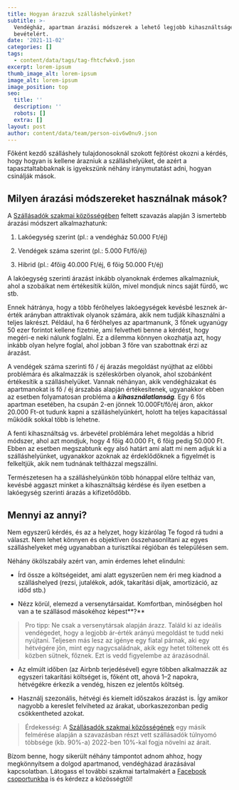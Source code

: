 ```yaml
---
title: Hogyan árazzuk szálláshelyünket?
subtitle: >-
  Vendégház, apartman árazási módszerek a lehető legjobb kihasználtságért és
  bevételért.
date: '2021-11-02'
categories: []
tags:
  - content/data/tags/tag-fhtcfwkv0.json
excerpt: lorem-ipsum
thumb_image_alt: lorem-ipsum
image_alt: lorem-ipsum
image_position: top
seo:
  title: ''
  description: ''
  robots: []
  extra: []
layout: post
author: content/data/team/person-oiv6w0nu9.json
---
```

Főként kezdő szálláshely tulajdonosoknál szokott fejtörést okozni a kérdés, hogy hogyan is kellene árazniuk a szálláshelyüket, de azért a tapasztaltabbaknak is igyekszünk néhány iránymutatást adni, hogyan csinálják mások.

## Milyen árazási módszereket használnak mások?

A [Szállásadók szakmai közösségében](https://www.facebook.com/groups/szallasadok) feltett szavazás alapján 3 ismertebb árazási módszert alkalmazhatunk:

1.  Lakóegység szerint (pl.: a vendégház 50.000 Ft/éj)

2.  Vendégek száma szerint (pl.: 5.000 Ft/fő/éj)

3.  Hibrid (pl.: 4főig 40.000 Ft/éj, 6 főig 50.000 Ft/éj)

A lakóegység szerinti árazást inkább olyanoknak érdemes alkalmazniuk, ahol a szobáikat nem értékesítik külön, mivel mondjuk nincs saját fürdő, wc stb.

Ennek hátránya, hogy a több férőhelyes lakóegységek kevésbé lesznek ár-érték arányban attraktívak olyanok számára, akik nem tudják kihasználni a teljes lakrészt. Például, ha 6 férőhelyes az apartmanunk, 3 főnek ugyanúgy 50 ezer forintot kellene fizetnie, ami felvetheti benne a kérdést, hogy megéri-e neki nálunk foglalni. Ez a dilemma könnyen okozhatja azt, hogy inkább olyan helyre foglal, ahol jobban 3 főre van szabottnak érzi az árazást.

A vendégek száma szerinti fő / éj árazás megoldást nyújthat az előbbi problémára és alkalmazzák is széleskörben olyanok, ahol szobánként értékesítik a szálláshelyüket. Vannak néhányan, akik vendégházakat és apartmanokat is fő / éj árszabás alapján értékesítenek, ugyanakkor ebben az esetben folyamatosan probléma a ***kihasználatlanság**.* Egy 6 fős apartman esetében, ha csupán 2-en jönnek 10.000Ft/fő/éj áron, akkor 20.000 Ft-ot tudunk kapni a szálláshelyünkért, holott ha teljes kapacitással működik sokkal több is lehetne.

A fenti kihasználtság vs. árbevétel problémára lehet megoldás a hibrid módszer, ahol azt mondjuk, hogy 4 főig 40.000 Ft, 6 főig pedig 50.000 Ft. Ebben az esetben megszabtunk egy alsó határt ami alatt mi nem adjuk ki a szálláshelyünket, ugyanakkor azoknak az érdeklődőknek a figyelmét is felkeltjük, akik nem tudnának teltházzal megszállni.

Természetesen ha a szálláshelyünkön több hónappal előre teltház van, kevésbé aggaszt minket a kihasználtság kérdése és ilyen esetben a lakóegység szerinti árazás a kifizetődőbb.

## Mennyi az annyi?

Nem egyszerű kérdés, és az a helyzet, hogy kizárólag Te fogod rá tudni a választ. Nem lehet könnyen és objektíven összehasonlítani az egyes szálláshelyeket még ugyanabban a turisztikai régióban és településen sem.

Néhány ökölszabály azért van, amin érdemes lehet elindulni:

*   Írd össze a költségeidet, ami alatt egyszerűen nem éri meg kiadnod a szálláshelyed (rezsi, jutalékok, adók, takarítási díjak, amortizáció, az időd stb.)

*   Nézz körül, elemezd a versenytársaidat. Komfortban, minőségben hol van a te szállásod másokéhoz képest**?**

> Pro tipp: Ne csak a versenytársak alapján árazz. Találd ki az ideális vendégedet, hogy a legjobb ár-érték arányú megoldást te tudd neki nyújtani. Teljesen más lesz az igénye egy fiatal párnak, aki egy hétvégére jön, mint egy nagycsaládnak, akik egy hetet töltenek ott és közben sütnek, főznek. Ezt is vedd figyelembe az árazásodnál.

*   Az elmúlt időben (az Airbnb terjedésével) egyre többen alkalmazzák az egyszeri takarítási költséget is, főként ott, ahová 1–2 napokra, hétvégékre érkezik a vendég, hiszen ez jelentős költség.

*   Használj szezonális, hétvégi és kiemelt időszakos árazást is. Így amikor nagyobb a kereslet felviheted az árakat, uborkaszezonban pedig csökkentheted azokat.

> Érdekesség: A [Szállásadók szakmai közösségének](https://www.facebook.com/groups/szallasadok) egy másik felmérése alapján a szavazásban részt vett szállásadók túlnyomó többsége (kb. 90%-a) 2022-ben 10%-kal fogja növelni az árait.

Bízom benne, hogy sikerült néhány támpontot adnom ahhoz, hogy megkönnyítsem a dolgod apartmanod, vendégházad árazásával kapcsolatban. Látogass el további szakmai tartalmakért a [Facebook csoportunkba](https://www.facebook.com/groups/szallasadok) is és kérdezz a közösségtől!
